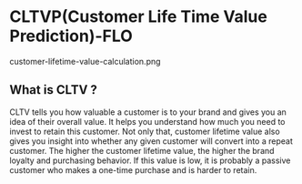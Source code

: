 # CLTVP(Customer Life Time Value Prediction)-FLO

customer-lifetime-value-calculation.png

## What is CLTV ?
CLTV tells you how valuable a customer is to your brand and gives you an idea of ​​their overall value. It helps you understand how much you need to invest to retain this customer. Not only that, customer lifetime value also gives you insight into whether any given customer will convert into a repeat customer. The higher the customer lifetime value, the higher the brand loyalty and purchasing behavior. If this value is low, it is probably a passive customer who makes a one-time purchase and is harder to retain.
